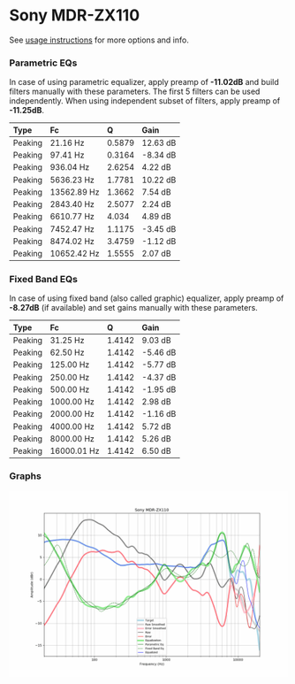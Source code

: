 # Sony MDR-ZX110
See [usage instructions](https://github.com/jaakkopasanen/AutoEq#usage) for more options and info.

### Parametric EQs
In case of using parametric equalizer, apply preamp of **-11.02dB** and build filters manually
with these parameters. The first 5 filters can be used independently.
When using independent subset of filters, apply preamp of **-11.25dB**.

| Type    | Fc          |      Q | Gain     |
|:--------|:------------|:-------|:---------|
| Peaking | 21.16 Hz    | 0.5879 | 12.63 dB |
| Peaking | 97.41 Hz    | 0.3164 | -8.34 dB |
| Peaking | 936.04 Hz   | 2.6254 | 4.22 dB  |
| Peaking | 5636.23 Hz  | 1.7781 | 10.22 dB |
| Peaking | 13562.89 Hz | 1.3662 | 7.54 dB  |
| Peaking | 2843.40 Hz  | 2.5077 | 2.24 dB  |
| Peaking | 6610.77 Hz  | 4.034  | 4.89 dB  |
| Peaking | 7452.47 Hz  | 1.1175 | -3.45 dB |
| Peaking | 8474.02 Hz  | 3.4759 | -1.12 dB |
| Peaking | 10652.42 Hz | 1.5555 | 2.07 dB  |

### Fixed Band EQs
In case of using fixed band (also called graphic) equalizer, apply preamp of **-8.27dB**
(if available) and set gains manually with these parameters.

| Type    | Fc          |      Q | Gain     |
|:--------|:------------|:-------|:---------|
| Peaking | 31.25 Hz    | 1.4142 | 9.03 dB  |
| Peaking | 62.50 Hz    | 1.4142 | -5.46 dB |
| Peaking | 125.00 Hz   | 1.4142 | -5.77 dB |
| Peaking | 250.00 Hz   | 1.4142 | -4.37 dB |
| Peaking | 500.00 Hz   | 1.4142 | -1.95 dB |
| Peaking | 1000.00 Hz  | 1.4142 | 2.98 dB  |
| Peaking | 2000.00 Hz  | 1.4142 | -1.16 dB |
| Peaking | 4000.00 Hz  | 1.4142 | 5.72 dB  |
| Peaking | 8000.00 Hz  | 1.4142 | 5.26 dB  |
| Peaking | 16000.01 Hz | 1.4142 | 6.50 dB  |

### Graphs
![](./Sony%20MDR-ZX110.png)